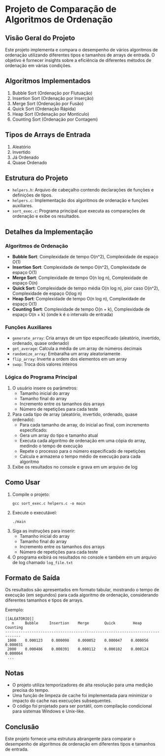 # Projeto de Comparação de Algoritmos de Ordenação

## Visão Geral do Projeto
Este projeto implementa e compara o desempenho de vários algoritmos de ordenação utilizando diferentes tipos e tamanhos de arrays de entrada. O objetivo é fornecer insights sobre a eficiência de diferentes métodos de ordenação em várias condições.

## Algoritmos Implementados
1. Bubble Sort (Ordenação por Flutuação)
2. Insertion Sort (Ordenação por Inserção)
3. Merge Sort (Ordenação por Fusão)
4. Quick Sort (Ordenação Rápida)
5. Heap Sort (Ordenação por Montículo)
6. Counting Sort (Ordenação por Contagem)

## Tipos de Arrays de Entrada
1. Aleatório
2. Invertido
3. Já Ordenado
4. Quase Ordenado

## Estrutura do Projeto
- `helpers.h`: Arquivo de cabeçalho contendo declarações de funções e definições de tipos.
- `helpers.c`: Implementação dos algoritmos de ordenação e funções auxiliares.
- `sort_exec.c`: Programa principal que executa as comparações de ordenação e exibe os resultados.

## Detalhes da Implementação

### Algoritmos de Ordenação
- **Bubble Sort**: Complexidade de tempo O(n^2), Complexidade de espaço O(1)
- **Insertion Sort**: Complexidade de tempo O(n^2), Complexidade de espaço O(1)
- **Merge Sort**: Complexidade de tempo O(n log n), Complexidade de espaço O(n)
- **Quick Sort**: Complexidade de tempo média O(n log n), pior caso O(n^2), Complexidade de espaço O(log n)
- **Heap Sort**: Complexidade de tempo O(n log n), Complexidade de espaço O(1)
- **Counting Sort**: Complexidade de tempo O(n + k), Complexidade de espaço O(n + k) (onde k é o intervalo de entrada)

### Funções Auxiliares
- `generate_array`: Cria arrays de um tipo especificado (aleatório, invertido, ordenado, quase ordenado)
- `get_average`: Calcula a média de um array de números decimais
- `randomize_array`: Embaralha um array aleatoriamente
- `flip_array`: Inverte a ordem dos elementos em um array
- `swap`: Troca dois valores inteiros

### Lógica do Programa Principal
1. O usuário insere os parâmetros:
   - Tamanho inicial do array
   - Tamanho final do array
   - Incremento entre os tamanhos dos arrays
   - Número de repetições para cada teste
2. Para cada tipo de array (aleatório, invertido, ordenado, quase ordenado):
   - Para cada tamanho de array, do inicial ao final, com incremento especificado:
   - Gera um array do tipo e tamanho atual
   - Executa cada algoritmo de ordenação em uma cópia do array, medindo o tempo de execução
   - Repete o processo para o número especificado de repetições
   - Calcula e armazena o tempo médio de execução para cada algoritmo
3. Exibe os resultados no console e grava em um arquivo de log

## Como Usar
1. Compile o projeto:
   ```
   gcc sort_exec.c helpers.c -o main
   ```
2. Execute o executável:
   ```
   ./main
   ```
3. Siga as instruções para inserir:
   - Tamanho inicial do array
   - Tamanho final do array
   - Incremento entre os tamanhos dos arrays
   - Número de repetições para cada teste
4. O programa exibirá os resultados no console e também em um arquivo de log chamado `log_file.txt`

## Formato de Saída
Os resultados são apresentados em formato tabular, mostrando o tempo de execução (em segundos) para cada algoritmo de ordenação, considerando diferentes tamanhos e tipos de arrays.

Exemplo:
```
[[ALEATÓRIO]]
   n     Bubble     Insertion    Merge       Quick        Heap      Counting
-----------------------------------------------------------------------------
 1000    0.000123    0.000098    0.000052    0.000047    0.000056    0.000031
 2000    0.000486    0.000391    0.000112    0.000102    0.000124    0.000064
 ...
```

## Notas
- O projeto utiliza temporizadores de alta resolução para uma medição precisa do tempo.
- Uma função de limpeza de cache foi implementada para minimizar o impacto do cache nas execuções subsequentes.
- O código foi projetado para ser portátil, com compilação condicional para sistemas Windows e Unix-like.

<!-- ## Melhorias Potenciais
- Implementar algoritmos de ordenação adicionais (por exemplo, Radix Sort, Shell Sort)
- Adicionar visualização dos resultados (por exemplo, gráficos)
- Ampliar a análise para incluir métricas de uso de memória
- Implementar multithreading para execução paralela dos testes -->

## Conclusão
Este projeto fornece uma estrutura abrangente para comparar o desempenho de algoritmos de ordenação em diferentes tipos e tamanhos de entrada.
